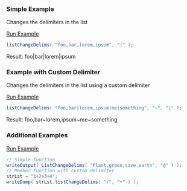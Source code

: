 ### Simple Example

Changes the delimiters in the list

<a href="https://try.boxlang.io/?code=eJzLySwucc5IzEtPdUnNycwt1lBQSsvP10lKLNLJyS9KzdXJLCguzVXSUVCqUVLQtOYCAKkAD9E%3D" target="_blank">Run Example</a>

```java
listChangeDelims( "foo,bar,lorem,ipsum", "|" );

```

Result: foo|bar|lorem|ipsum

### Example with Custom Delimiter

Changes the delimiters in the list using a custom delimiter

<a href="https://try.boxlang.io/?code=eJzLySwucc5IzEtPdUnNycwt1lBQSsvP10lKLKrJyS9KzdXJLCguza3JTa0pzs9NLcnIzEtX0lFQqgMRNUoKmtZcADvdFsc%3D" target="_blank">Run Example</a>

```java
listChangeDelims( "foo,bar|lorem,ipsum|me|something", "~", "|" );

```

Result: foo,bar~lorem,ipsum~me~something

### Additional Examples

<a href="https://try.boxlang.io/?code=eJxlzssKwjAUhOF9n2LIqiXB4GVXBMEuKwo%2BQaxHG0jSkpzY19dSceN64P9Ga1ytHx3hkUPHdgjFFC3TOfOYuURrEx97E57UkLM%2BlRAXZwKrZyQKKpkXKTKRe6EgDgIVqrrQGifyN4q%2FKCbLPbqcePC4z6WPEYvEsU2MPcRabuRW7kS98E32Y4llXrn%2FD3rm5Jd7A5D0P3A%3D" target="_blank">Run Example</a>

```java
// Simple function
writeOutput( ListChangeDelims( "Plant,green,save,earth", "@" ) );
// Member function with custom delimiter
strLst = "1+2+3+4";
writeDump( strLst.listChangeDelims( "/", "+" ) );

```


